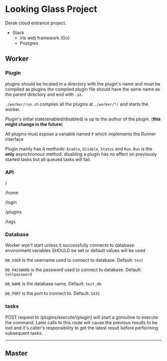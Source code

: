 # Looking Glass Project

Derak cloud entrance project.

- Stack
  - iris web framework (Go)
  - Postgres

## Worker

### Plugin

plugins should be located in a directory with the plugin's name and must be compiled as plugins the compiled plugin file should have the same name as the parent directory and end with `.so`.

`./worker/run.sh` compiles all the plugins at `./worker/*/` and starts the worker.

Plugin's initial state(enabled/disabled) is up to the author of the plugin. (**this might change in the future**)

All plugins must expose a variable named `P` which implements the Runner interface

Plugin mainly has 4 methods: `Enable`, `Disable`, `Status` and `Run`. `Run` is the **only** asynchronous method. disabling a plugin has no effect on previously started tasks but all queued tasks will fail.

### API

/

/home

/login

/plugins

/tags

### Database

Worker won't start unless it successfully connects to database. environment variables SHOULD be set or default values will be used

`DB_USER` is the username used to connect to database. Default: `test`

`DB_PASSWORD` is the password used to connect to database. Default: `testpassword`

`DB_NAME` is the database name. Default: `test_db`

`DB_PORT` is the port to connect to. Default: `5432`

### tasks

POST request to /plugins/execute/{plugin} will start a goroutine to execute the command.
Later calls to this route will cause the previous results to be lost and it's caller's responsibility to get the latest result before performing subsequent tasks.

---

## Master
